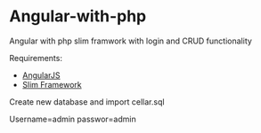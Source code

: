 Angular-with-php
================

Angular with php slim framwork with login and CRUD functionality

Requirements:
  * <a href="http://angularjs.org/">AngularJS</a>
  * <a href="http://www.slimframework.com/">Slim Framework</a>
  
  
 Create new database and import cellar.sql
 
 Username=admin
 passwor=admin
 
